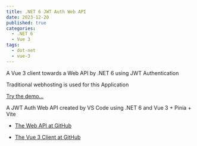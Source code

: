 ```yaml
---
title: .NET 6 JWT Auth Web API 
date: 2023-12-20
published: true
categories:
  - .NET 6
  - Vue 3
tags:
  - dot-net
  - vue-3
---
```



A Vue 3 client towards a Web API by .NET 6 using JWT Authentication

Traditional webhosting is used for this Application

<a href="https://vue.jwt.auth.client.persteenolsen.com/" target="_blank" title="Vue 3 + Web API in .NET 6" using JWT Auth>Try the demo...</a>

<p>A JWT Auth Web API created by VS Code using .NET 6 and Vue 3 + Pinia + Vite</p>

<ul>
<li>
<a href="https://github.com/persteenolsen/dotnet-6-jwt-auth-api" target="_blank">The Web API at GitHub</a>
</li>
<li>

<a href="https://github.com/persteenolsen/vue-3-jwt-auth-client" target="_blank">The Vue 3 Client at GitHub</a>
</li>
</ul>
